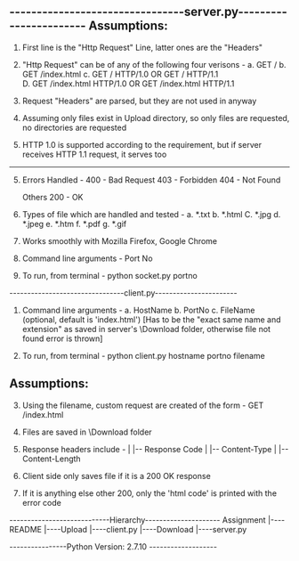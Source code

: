 --------------------------------server.py-----------------------
Assumptions:
------------
1. First line is the "Http Request" Line, latter ones are the "Headers"

2. "Http Request" can be of any of the following four verisons -
	a. GET / 
	b. GET /index.html 
	c. GET / HTTP/1.0		OR		GET / HTTP/1.1  
	D. GET /index.html HTTP/1.0		OR		GET /index.html HTTP/1.1

3. Request "Headers" are parsed, but they are not used in anyway

4. Assuming only files exist in Upload directory, so only files are requested, no directories are requested

5. HTTP 1.0 is supported according to the requirement, but if server receives HTTP 1.1 request, it serves too

------------

5. Errors Handled - 
	400 - 	Bad Request
	403	-	Forbidden
	404 - 	Not Found
   
   Others
	200 -	OK

6. Types of file which are handled and tested -
	a. *.txt
	b. *.html
	C. *.jpg
	d. *.jpeg
	e. *.htm
	f. *.pdf
	g. *.gif

7. Works smoothly with Mozilla Firefox, Google Chrome

8. Command line arguments - Port No

9. To run, from terminal - 
		python socket.py portno


--------------------------------client.py-----------------------
1. Command line arguments - 
	a. HostName
	b. PortNo
	c. FileName (optional, default is 'index.html')	[Has to be the "exact same name and extension" as saved in server's \Download folder, otherwise file not found error is thrown]

2. To run, from terminal - 
		python client.py hostname portno filename

Assumptions:
------------

3. Using the filename, custom request are created of the form - 
		GET /index.html 
	
4. Files are saved in \Download folder

5. Response headers include - 
	|
	|-- Response Code
	|
	|-- Content-Type
	|
	|-- Content-Length	

6. Client side only saves file if it is a 200 OK response

7. If it is anything else other 200, only the 'html code' is printed with the error code


----------------------------Hierarchy---------------------
Assignment
	|----README
	|----Upload
	|----client.py
	|----Download
	|----server.py

----------------Python Version: 2.7.10 -------------------










